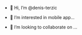 - 👋 Hi, I’m @denis-terzic
- 👀 I’m interested in mobile app...

- 💞️ I’m looking to collaborate on ...


<!---
denis-terzic/denis-terzic is a ✨ special ✨ repository because its `README.md` (this file) appears on your GitHub profile.
You can click the Preview link to take a look at your changes.
--->
